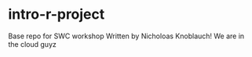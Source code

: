 # intro-r-project
Base repo for SWC workshop
Written by Nicholoas Knoblauch!
We are in the cloud guyz
